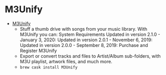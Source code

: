 # M3Unify
- [M3Unify](https://dougscripts.com/apps/m3unifyapp.php)
  -  Stuff a thumb drive with songs from your music library. With M3Unify you can: System Requirements Updated in version 2.1.0 - January 3, 2020: Updated in version 2.0.1 - November 6, 2019: Updated in version 2.0.0 - September 8, 2019: Purchase and Register M3Unify
  - Export or convert tracks and files to Artist/Album sub-folders, with M3U playlist, artwork files, and much more.
  - `brew cask install M3Unify`
